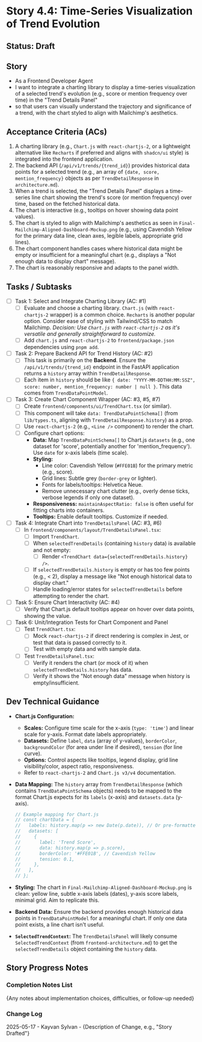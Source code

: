 # Story 4.4: Time-Series Visualization of Trend Evolution

## Status: Draft

## Story

- As a Frontend Developer Agent
- I want to integrate a charting library to display a time-series visualization of a selected trend's evolution (e.g., score or mention frequency over time) in the "Trend Details Panel"
- so that users can visually understand the trajectory and significance of a trend, with the chart styled to align with Mailchimp's aesthetics.

## Acceptance Criteria (ACs)

1. A charting library (e.g., `Chart.js` with `react-chartjs-2`, or a lightweight alternative like `Recharts` if preferred and aligns with `shadcn/ui` style) is integrated into the frontend application.
2. The backend API (`/api/v1/trends/{trend_id}`) provides historical data points for a selected trend (e.g., an array of `{date, score, mention_frequency}` objects as per `TrendDetailResponse` in `architecture.md`).
3. When a trend is selected, the "Trend Details Panel" displays a time-series line chart showing the trend's score (or mention frequency) over time, based on the fetched historical data.
4. The chart is interactive (e.g., tooltips on hover showing data point values).
5. The chart is styled to align with Mailchimp's aesthetics as seen in `Final-Mailchimp-Aligned-Dashboard-Mockup.png` (e.g., using Cavendish Yellow for the primary data line, clean axes, legible labels, appropriate grid lines).
6. The chart component handles cases where historical data might be empty or insufficient for a meaningful chart (e.g., displays a "Not enough data to display chart" message).
7. The chart is reasonably responsive and adapts to the panel width.

## Tasks / Subtasks

- [ ] Task 1: Select and Integrate Charting Library (AC: #1)
  - [ ] Evaluate and choose a charting library. `Chart.js` (with `react-chartjs-2` wrapper) is a common choice. `Recharts` is another popular option. Consider ease of styling with Tailwind/CSS to match Mailchimp. *Decision: Use `Chart.js` with `react-chartjs-2` as it's versatile and generally straightforward to customize.*
  - [ ] Add `chart.js` and `react-chartjs-2` to `frontend/package.json` dependencies using `pnpm add`.
- [ ] Task 2: Prepare Backend API for Trend History (AC: #2)
  - [ ] This task is primarily on the **Backend**. Ensure the `/api/v1/trends/{trend_id}` endpoint in the FastAPI application returns a `history` array within `TrendDetailResponse`.
  - [ ] Each item in `history` should be like `{ date: "YYYY-MM-DDTHH:MM:SSZ", score: number, mention_frequency: number | null }`. This data comes from `TrendDataPointModel`.
- [ ] Task 3: Create Chart Component Wrapper (AC: #3, #5, #7)
  - [ ] Create `frontend/components/ui/TrendChart.tsx` (or similar).
  - [ ] This component will take `data: TrendDataPointSchema[]` (from `lib/types.ts`, aligning with `TrendDetailResponse.history`) as a prop.
  - [ ] Use `react-chartjs-2` (e.g., `<Line />` component) to render the chart.
  - [ ] Configure chart options:
    - **Data:** Map `TrendDataPointSchema[]` to Chart.js `datasets` (e.g., one dataset for 'score', potentially another for 'mention_frequency'). Use `date` for x-axis labels (time scale).
    - **Styling:**
      - Line color: Cavendish Yellow (`#FFE01B`) for the primary metric (e.g., score).
      - Grid lines: Subtle grey (`border-grey` or lighter).
      - Fonts for labels/tooltips: Helvetica Neue.
      - Remove unnecessary chart clutter (e.g., overly dense ticks, verbose legends if only one dataset).
    - **Responsiveness:** `maintainAspectRatio: false` is often useful for fitting charts into containers.
    - **Tooltips:** Enable default tooltips. Customize if needed.
- [ ] Task 4: Integrate Chart into `TrendDetailsPanel` (AC: #3, #6)
  - [ ] In `frontend/components/layout/TrendDetailsPanel.tsx`:
    - [ ] Import `TrendChart`.
    - [ ] When `selectedTrendDetails` (containing `history` data) is available and not empty:
      - [ ] Render `<TrendChart data={selectedTrendDetails.history} />`.
    - [ ] If `selectedTrendDetails.history` is empty or has too few points (e.g., < 2), display a message like "Not enough historical data to display chart."
    - [ ] Handle loading/error states for `selectedTrendDetails` before attempting to render the chart.
- [ ] Task 5: Ensure Chart Interactivity (AC: #4)
  - [ ] Verify that Chart.js default tooltips appear on hover over data points, showing the value.
- [ ] Task 6: Unit/Integration Tests for Chart Component and Panel
  - [ ] Test `TrendChart.tsx`:
    - [ ] Mock `react-chartjs-2` if direct rendering is complex in Jest, or test that data is passed correctly to it.
    - [ ] Test with empty data and with sample data.
  - [ ] Test `TrendDetailsPanel.tsx`:
    - [ ] Verify it renders the chart (or mock of it) when `selectedTrendDetails.history` has data.
    - [ ] Verify it shows the "Not enough data" message when history is empty/insufficient.

## Dev Technical Guidance

- **Chart.js Configuration:**
  - **Scales:** Configure time scale for the x-axis (`type: 'time'`) and linear scale for y-axis. Format date labels appropriately.
  - **Datasets:** Define `label`, `data` (array of y-values), `borderColor`, `backgroundColor` (for area under line if desired), `tension` (for line curve).
  - **Options:** Control aspects like tooltips, legend display, grid line visibility/color, aspect ratio, responsiveness.
  - Refer to `react-chartjs-2` and `Chart.js v3/v4` documentation.
- **Data Mapping:** The `history` array from `TrendDetailResponse` (which contains `TrendDataPointSchema` objects) needs to be mapped to the format Chart.js expects for its `labels` (x-axis) and `datasets.data` (y-axis).

    ```typescript
    // Example mapping for Chart.js
    // const chartData = {
    //   labels: history.map(p => new Date(p.date)), // Or pre-formatted date strings
    //   datasets: [
    //     {
    //       label: 'Trend Score',
    //       data: history.map(p => p.score),
    //       borderColor: '#FFE01B', // Cavendish Yellow
    //       tension: 0.1,
    //     },
    //   ],
    // };
    ```

- **Styling:** The chart in `Final-Mailchimp-Aligned-Dashboard-Mockup.png` is clean: yellow line, subtle x-axis labels (dates), y-axis score labels, minimal grid. Aim to replicate this.

- **Backend Data:** Ensure the backend provides enough historical data points in `TrendDataPointModel` for a meaningful chart. If only one data point exists, a line chart isn't useful.
- **`SelectedTrendContext`:** The `TrendDetailsPanel` will likely consume `SelectedTrendContext` (from `frontend-architecture.md`) to get the `selectedTrendDetails` object containing the `history` data.

## Story Progress Notes

### Completion Notes List

{Any notes about implementation choices, difficulties, or follow-up needed}

### Change Log

2025-05-17 - Kayvan Sylvan - {Description of Change, e.g., "Story Drafted"}
